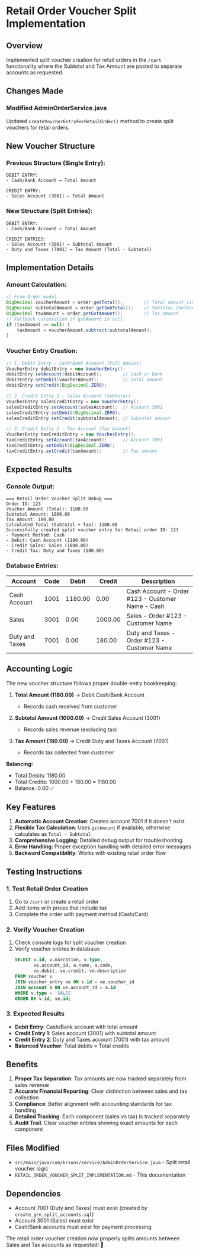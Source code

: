 # Retail Order Voucher Split Implementation

## Overview
Implemented split voucher creation for retail orders in the `/cart` functionality where the Subtotal and Tax Amount are posted to separate accounts as requested.

## Changes Made

### Modified AdminOrderService.java
Updated `createVoucherEntryForRetailOrder()` method to create split vouchers for retail orders.

## New Voucher Structure

### Previous Structure (Single Entry):
```
DEBIT ENTRY:
- Cash/Bank Account ← Total Amount

CREDIT ENTRY:
- Sales Account (3001) ← Total Amount
```

### New Structure (Split Entries):
```
DEBIT ENTRY:
- Cash/Bank Account ← Total Amount

CREDIT ENTRIES:
- Sales Account (3001) ← Subtotal Amount
- Duty and Taxes (7001) ← Tax Amount (Total - Subtotal)
```

## Implementation Details

### Amount Calculation:
```java
// From Order model:
BigDecimal voucherAmount = order.getTotal();        // Total amount (including tax)
BigDecimal subtotalAmount = order.getSubTotal();    // Subtotal (before tax)
BigDecimal taxAmount = order.getGstAmount();        // Tax amount
// Fallback calculation if gstAmount is null:
if (taxAmount == null) {
    taxAmount = voucherAmount.subtract(subtotalAmount);
}
```

### Voucher Entry Creation:
```java
// 1. Debit Entry - Cash/Bank Account (Full Amount)
VoucherEntry debitEntry = new VoucherEntry();
debitEntry.setAccount(debitAccount);        // Cash or Bank
debitEntry.setDebit(voucherAmount);         // Total amount
debitEntry.setCredit(BigDecimal.ZERO);

// 2. Credit Entry 1 - Sales Account (Subtotal)
VoucherEntry salesCreditEntry = new VoucherEntry();
salesCreditEntry.setAccount(salesAccount);  // Account 3001
salesCreditEntry.setDebit(BigDecimal.ZERO);
salesCreditEntry.setCredit(subtotalAmount); // Subtotal amount

// 3. Credit Entry 2 - Tax Account (Tax Amount)
VoucherEntry taxCreditEntry = new VoucherEntry();
taxCreditEntry.setAccount(taxAccount);      // Account 7001
taxCreditEntry.setDebit(BigDecimal.ZERO);
taxCreditEntry.setCredit(taxAmount);        // Tax amount
```

## Expected Results

### Console Output:
```
=== Retail Order Voucher Split Debug ===
Order ID: 123
Voucher Amount (Total): 1180.00
Subtotal Amount: 1000.00
Tax Amount: 180.00
Calculated Total (Subtotal + Tax): 1180.00
Successfully created split voucher entry for Retail order ID: 123
- Payment Method: Cash
- Debit: Cash Account (1180.00)
- Credit Sales: Sales (1000.00)
- Credit Tax: Duty and Taxes (180.00)
```

### Database Entries:
| Account | Code  | Debit  | Credit | Description |
|---------|-------|--------|--------|-------------|
| Cash Account | 1001 | 1180.00 | 0.00 | Cash Account - Order #123 - Customer Name - Cash |
| Sales | 3001 | 0.00 | 1000.00 | Sales - Order #123 - Customer Name |
| Duty and Taxes | 7001 | 0.00 | 180.00 | Duty and Taxes - Order #123 - Customer Name |

## Accounting Logic

The new voucher structure follows proper double-entry bookkeeping:

1. **Total Amount (1180.00)** → Debit Cash/Bank Account
   - Records cash received from customer

2. **Subtotal Amount (1000.00)** → Credit Sales Account (3001)
   - Records sales revenue (excluding tax)

3. **Tax Amount (180.00)** → Credit Duty and Taxes Account (7001)
   - Records tax collected from customer

**Balancing:**
- Total Debits: 1180.00
- Total Credits: 1000.00 + 180.00 = 1180.00
- Balance: 0.00 ✅

## Key Features

1. **Automatic Account Creation**: Creates account 7001 if it doesn't exist
2. **Flexible Tax Calculation**: Uses `gstAmount` if available, otherwise calculates as `Total - Subtotal`
3. **Comprehensive Logging**: Detailed debug output for troubleshooting
4. **Error Handling**: Proper exception handling with detailed error messages
5. **Backward Compatibility**: Works with existing retail order flow

## Testing Instructions

### 1. Test Retail Order Creation
1. Go to `/cart` or create a retail order
2. Add items with prices that include tax
3. Complete the order with payment method (Cash/Card)

### 2. Verify Voucher Creation
1. Check console logs for split voucher creation
2. Verify voucher entries in database:
   ```sql
   SELECT v.id, v.narration, v.type,
          ve.account_id, a.name, a.code,
          ve.debit, ve.credit, ve.description
   FROM voucher v
   JOIN voucher_entry ve ON v.id = ve.voucher_id
   JOIN account a ON ve.account_id = a.id
   WHERE v.type = 'SALES'
   ORDER BY v.id, ve.id;
   ```

### 3. Expected Results
- **Debit Entry**: Cash/Bank account with total amount
- **Credit Entry 1**: Sales account (3001) with subtotal amount
- **Credit Entry 2**: Duty and Taxes account (7001) with tax amount
- **Balanced Voucher**: Total debits = Total credits

## Benefits

1. **Proper Tax Separation**: Tax amounts are now tracked separately from sales revenue
2. **Accurate Financial Reporting**: Clear distinction between sales and tax collection
3. **Compliance**: Better alignment with accounting standards for tax handling
4. **Detailed Tracking**: Each component (sales vs tax) is tracked separately
5. **Audit Trail**: Clear voucher entries showing exact amounts for each component

## Files Modified
- `src/main/java/com/brsons/service/AdminOrderService.java` - Split retail voucher logic
- `RETAIL_ORDER_VOUCHER_SPLIT_IMPLEMENTATION.md` - This documentation

## Dependencies
- Account 7001 (Duty and Taxes) must exist (created by `create_grn_split_accounts.sql`)
- Account 3001 (Sales) must exist
- Cash/Bank accounts must exist for payment processing

The retail order voucher creation now properly splits amounts between Sales and Tax accounts as requested! 🎯
